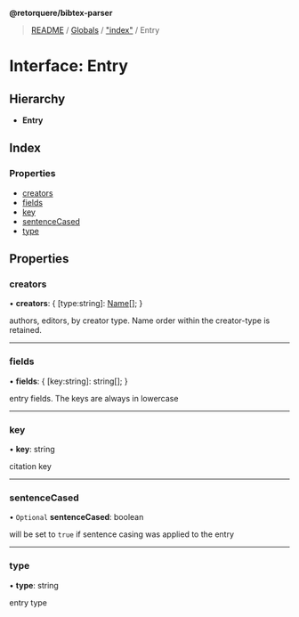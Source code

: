 **@retorquere/bibtex-parser**

> [README](../README.md) / [Globals](../globals.md) / ["index"](../modules/_index_.md) / Entry

# Interface: Entry

## Hierarchy

* **Entry**

## Index

### Properties

* [creators](_index_.entry.md#creators)
* [fields](_index_.entry.md#fields)
* [key](_index_.entry.md#key)
* [sentenceCased](_index_.entry.md#sentencecased)
* [type](_index_.entry.md#type)

## Properties

### creators

•  **creators**: { [type:string]: [Name](_index_.name.md)[];  }

authors, editors, by creator type. Name order within the creator-type is retained.

___

### fields

•  **fields**: { [key:string]: string[];  }

entry fields. The keys are always in lowercase

___

### key

•  **key**: string

citation key

___

### sentenceCased

• `Optional` **sentenceCased**: boolean

will be set to `true` if sentence casing was applied to the entry

___

### type

•  **type**: string

entry type
